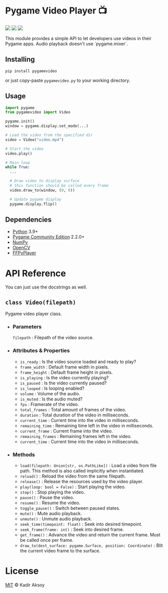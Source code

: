 # Pygame Video Player 📺
<p>
  <img src="https://img.shields.io/badge/python-3.9%2B-green">
  <img src="https://img.shields.io/badge/license-MIT-blue.svg">
  <img src="https://img.shields.io/badge/version-2.0.0-orange">
</p>
This module provides a simple API to let developers use videos in their Pygame apps. Audio playback doesn't use `pygame.mixer`.

## Installing
```
pip install pygamevideo
```
or just copy-paste `pygamevideo.py` to your working directory.

## Usage
```py
import pygame
from pygamevideo import Video

pygame.init()
window = pygame.display.set_mode(...)

# Load the video from the specified dir
video = Video("video.mp4")

# Start the video
video.play()

# Main loop
while True:
  ...

  # Draw video to display surface
  # this function should be called every frame
  video.draw_to(window, (0, 0))

  # Update pygame display
  pygame.display.flip()
```

## Dependencies
- [Python](https://www.python.org/downloads/) 3.9+
- [Pygame Community Edition](https://github.com/pygame-community/pygame-ce) 2.2.0+
- [NumPy](https://pypi.org/project/numpy/)
- [OpenCV](https://pypi.org/project/opencv-python/)
- [FFPyPlayer](https://pypi.org/project/ffpyplayer/)

# API Reference
You can just use the docstrings as well.

## `class Video(filepath)`
Pygame video player class.

- ### Parameters
   `filepath` : Filepath of the video source.

- ### Attributes & Properties
   - `is_ready` : Is the video source loaded and ready to play?
   - `frame_width` : Default frame width in pixels.
   - `frame_height` : Default frame height in pixels.
   - `is_playing` : Is the video currently playing?
   - `is_paused` : Is the video currently paused?
   - `is_looped` : Is looping enabled?
   - `volume` : Volume of the audio.
   - `is_muted` : Is the audio muted?
   - `fps` : Framerate of the video.
   - `total_frames` : Total amount of frames of the video.
   - `duration` : Total duration of the video in milliseconds.
   - `current_time` : Current time into the video in milliseconds.
   - `remaining_time` : Remaining time left in the video in milliseconds.
   - `current_frame` : Current frame into the video.
   - `remaining_frames` : Remaining frames left in the video.
   - `current_time` : Current time into the video in milliseconds.

- ### Methods
   - `load(filepath: Union[str, os.PathLike])` : Load a video from file path. This method is also called implicitly when instantiated.
   - `reload()` : Reload the video from the same filepath.
   - `release()` : Release the resources used by the video player.
   - `play(loop: bool = False)` : Start playing the video.
   - `stop()` : Stop playing the video.
   - `pause()` : Pause the video.
   - `resume()` : Resume the video.
   - `toggle_pause()` : Switch between paused states.
   - `mute()` : Mute audio playback.
   - `unmute()` : Unmute audio playback.
   - `seek_time(timepoint: float)` : Seek into desired timepoint.
   - `seek_frame(frame: int)` : Seek into desired frame.
   - `get_frame()` : Advance the video and return the current frame. Must be called once per frame.
   - `draw_to(dest_surface: pygame.Surface, position: Coordinate)` : Blit the current video frame to the surface.

# License
[MIT](LICENSE) © Kadir Aksoy
